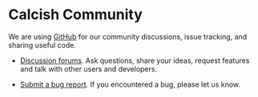 # Calcish Community

We are using [GitHub](https://github.com/calcish/community) for our community discussions, issue tracking, and sharing useful code.

* [Discussion forums](https://github.com/calcish/community/discussions).
  Ask questions, share your ideas, request features and talk with other users and developers.

* [Submit a bug report](https://github.com/calcish/community/issues).
  If you encountered a bug, please let us know.

